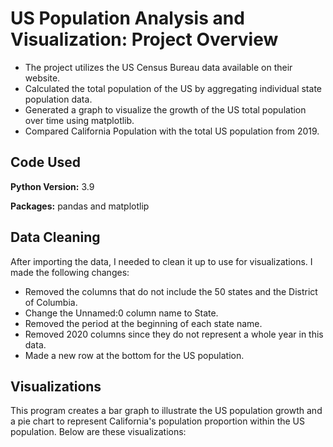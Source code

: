 # US Population Analysis and Visualization: Project Overview
- The project utilizes the US Census Bureau data available on their website.
- Calculated the total population of the US  by aggregating individual state population data.
- Generated a graph to visualize the growth of the US total population over time using matplotlib.
- Compared California Population with the total US population from 2019.

## Code Used
**Python Version:** 3.9

**Packages:** pandas and matplotlip

## Data Cleaning
After importing the data, I needed to clean it up to use for visualizations. I made the following changes:
- Removed the columns that do not include the 50 states and the District of Columbia.
- Change the Unnamed:0 column name to State.
- Removed the period at the beginning of each state name.
- Removed 2020 columns since they do not represent a whole year in this data.
- Made a new row  at the bottom for the US population.

## Visualizations
This program creates a bar graph to illustrate the US population growth and a pie chart to represent California's population proportion within the US population. Below are these visualizations:
